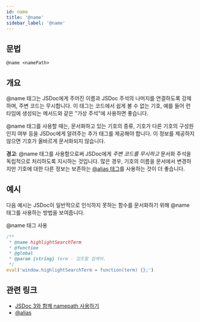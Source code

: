 ```yaml
---
id: name
title: '@name'
sidebar_label: '@name'
---
```


## 문법

`@name <namePath>`

## 개요

@name 태그는 JSDoc에게 주어진 이름과 JSDoc 주석의 나머지를 연결하도록 강제하며, 주변 코드는 무시합니다. 이 태그는 코드에서 쉽게 볼 수 없는 기호, 예를 들어 런타임에 생성되는 메서드와 같은 "가상 주석"에 사용하면 좋습니다.

@name 태그를 사용할 때는, 문서화하고 있는 기호의 종류, 기호가 다른 기호의 구성원인지 여부 등을 JSDoc에게 알려주는 추가 태그를 제공해야 합니다. 이 정보를 제공하지 않으면 기호가 올바르게 문서화되지 않습니다.

**경고**: @name 태그를 사용함으로써 JSDoc에게 _주변 코드를 무시하고_ 문서화 주석을 독립적으로 처리하도록 지시하는 것입니다. 많은 경우, 기호의 이름을 문서에서 변경하지만 기호에 대한 다른 정보는 보존하는 [@alias 태그](./alias.md)를 사용하는 것이 더 좋습니다.

## 예시

다음 예시는 JSDoc이 일반적으로 인식하지 못하는 함수를 문서화하기 위해 @name 태그를 사용하는 방법을 보여줍니다.

@name 태그 사용

```js
/**
 * @name highlightSearchTerm
 * @function
 * @global
 * @param {string} term - 강조할 검색어.
 */
eval('window.highlightSearchTerm = function(term) {};')
```

## 관련 링크

- [JSDoc 3와 함께 namepath 사용하기](../about/namepaths.md)
- [@alias](./alias.md)